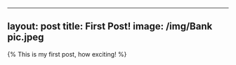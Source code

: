 
---
layout: post
title: First Post!
image: /img/Bank pic.jpeg
---

{% This is my first post, how exciting! %}

